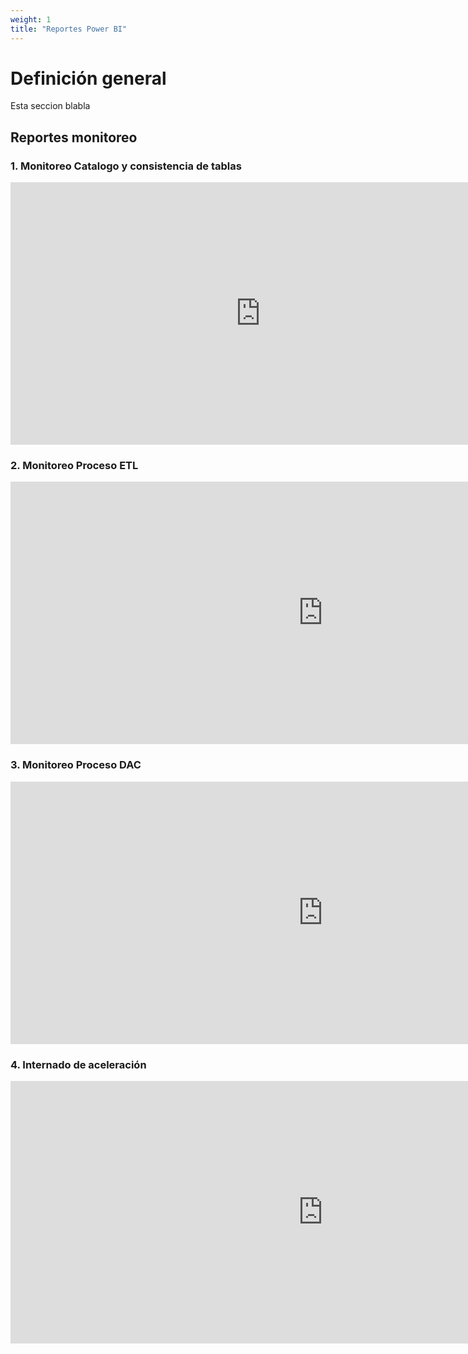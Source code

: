 ```yaml
---
weight: 1
title: "Reportes Power BI"
---
```



# Definición general
Esta seccion blabla



## Reportes monitoreo

### 1. Monitoreo Catalogo y consistencia de tablas

<iframe width="800" height="420" src="https://app.powerbi.com/view?r=eyJrIjoiNTZmYmI0ZDMtMGZjMS00NzY2LWJhMWMtOTZhMzZlZmVkNzU2IiwidCI6IjVmZjVkOWZhLWY4M2YtNGFjMS1hNGQyLWViNDhlYTBhMDBkMiIsImMiOjR9&pageName=ReportSectione03b0e9fef1fe0b13432" frameborder="0" allowFullScreen="true"></iframe>

### 2. Monitoreo Proceso ETL

<iframe width="1000" height="420" src="https://app.powerbi.com/view?r=eyJrIjoiNTZmYmI0ZDMtMGZjMS00NzY2LWJhMWMtOTZhMzZlZmVkNzU2IiwidCI6IjVmZjVkOWZhLWY4M2YtNGFjMS1hNGQyLWViNDhlYTBhMDBkMiIsImMiOjR9" frameborder="0" allowFullScreen="true"></iframe>


### 3. Monitoreo Proceso DAC

<iframe width="1000" height="420" src="https://app.powerbi.com/view?r=eyJrIjoiMDg0MDBkMGEtNDQxOC00NTg5LWFmYTQtNzQwM2Q3MDg3NDI0IiwidCI6IjVmZjVkOWZhLWY4M2YtNGFjMS1hNGQyLWViNDhlYTBhMDBkMiIsImMiOjR9" frameborder="0" allowFullScreen="true"></iframe>

### 4. Internado de aceleración


<iframe width="1000" height="420" src="https://app.powerbi.com/view?r=eyJrIjoiZGQyNzM4ZGYtMmY2Zi00ODMzLTkzYjAtYTY4Y2Y1NzlmZmI1IiwidCI6IjVmZjVkOWZhLWY4M2YtNGFjMS1hNGQyLWViNDhlYTBhMDBkMiIsImMiOjR9&pageName=ReportSection" frameborder="0" allowFullScreen="true"></iframe>









